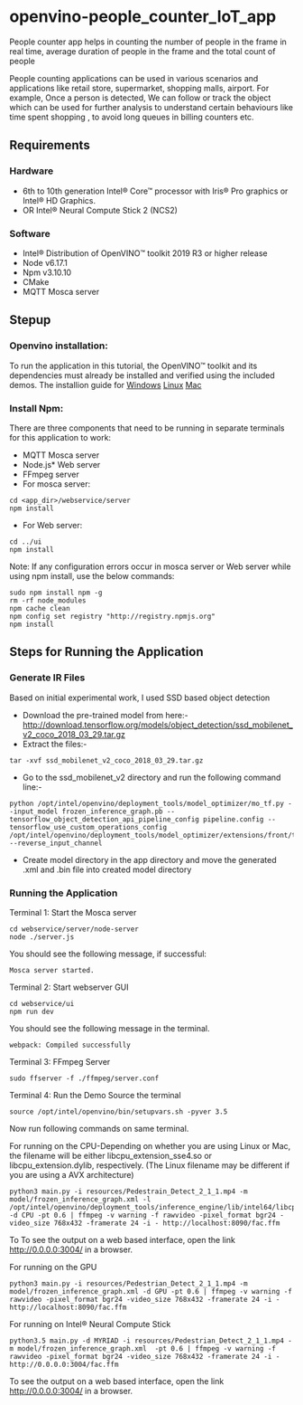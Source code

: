 # openvino-people_counter_IoT_app
People counter app helps in counting the number of people in the frame in real time, average duration of people in the frame and the total count of people

People counting applications can be used in various scenarios and applications like retail store, supermarket, shopping malls, airport. For example, Once a person is detected, We can follow or track the object which can be used for further analysis to understand certain behaviours like time spent shopping , to avoid long queues in billing counters etc.
## Requirements
 ### Hardware
  * 6th to 10th generation Intel® Core™ processor with Iris® Pro graphics or Intel® HD Graphics.
  * OR  Intel® Neural Compute Stick 2 (NCS2)

 ### Software
  * Intel® Distribution of OpenVINO™ toolkit 2019 R3 or higher release
  * Node v6.17.1
  * Npm v3.10.10
  * CMake
  * MQTT Mosca server
## Stepup
### Openvino installation:
  To run the application in this tutorial, the OpenVINO™ toolkit and its dependencies must already be installed and verified using the included demos.
  The installion guide for
  [Windows](https://docs.openvinotoolkit.org/latest/_docs_install_guides_installing_openvino_windows.html)
  [Linux](https://docs.openvinotoolkit.org/latest/_docs_install_guides_installing_openvino_linux.html)
  [Mac](https://docs.openvinotoolkit.org/latest/_docs_install_guides_installing_openvino_macos.html)
  
  ### Install Npm:
  There are three components that need to be running in separate terminals for this application to work:
  * MQTT Mosca server
  * Node.js* Web server
  * FFmpeg server
  * For mosca server:

```
cd <app_dir>/webservice/server
npm install 
```

* For Web server:
```
cd ../ui
npm install
```
Note: If any configuration errors occur in mosca server or Web server while using npm install, use the below commands:
```
sudo npm install npm -g 
rm -rf node_modules
npm cache clean
npm config set registry "http://registry.npmjs.org"
npm install
```
## Steps for Running the Application
 ### Generate IR Files
 Based on initial experimental work, I used SSD based object detection
 * Download the pre-trained model from here:- http://download.tensorflow.org/models/object_detection/ssd_mobilenet_v2_coco_2018_03_29.tar.gz
 * Extract the files:-
```
tar -xvf ssd_mobilenet_v2_coco_2018_03_29.tar.gz
```
* Go to the ssd_mobilenet_v2 directory and run the following command line:-
```
python /opt/intel/openvino/deployment_tools/model_optimizer/mo_tf.py --input_model frozen_inference_graph.pb --tensorflow_object_detection_api_pipeline_config pipeline.config --tensorflow_use_custom_operations_config /opt/intel/openvino/deployment_tools/model_optimizer/extensions/front/tf/ssd_v2_support.json --reverse_input_channel
```
* Create model directory in the app directory and move the generated .xml and .bin file into created model directory
### Running the Application
Terminal 1: Start the Mosca server
```
cd webservice/server/node-server
node ./server.js
```
 You should see the following message, if successful:
```
Mosca server started.
```
Terminal 2: Start webserver GUI
```
cd webservice/ui
npm run dev
```
You should see the following message in the terminal.
```
webpack: Compiled successfully
```
Terminal 3: FFmpeg Server
```
sudo ffserver -f ./ffmpeg/server.conf
```
Terminal 4: Run the Demo
Source the terminal
```
source /opt/intel/openvino/bin/setupvars.sh -pyver 3.5
```
Now run following commands on same terminal.

For running on the CPU-Depending on whether you are using Linux or Mac, the filename will be either libcpu_extension_sse4.so or libcpu_extension.dylib, respectively. (The Linux filename may be different if you are using a AVX architecture)
```
python3 main.py -i resources/Pedestrain_Detect_2_1_1.mp4 -m model/frozen_inference_graph.xml -l /opt/intel/openvino/deployment_tools/inference_engine/lib/intel64/libcpu_extension_sse4.so -d CPU -pt 0.6 | ffmpeg -v warning -f rawvideo -pixel_format bgr24 -video_size 768x432 -framerate 24 -i - http://localhost:8090/fac.ffm
```
To To see the output on a web based interface, open the link http://0.0.0.0:3004/ in a browser.

For running on the GPU
```
python3 main.py -i resources/Pedestrian_Detect_2_1_1.mp4 -m model/frozen_inference_graph.xml -d GPU -pt 0.6 | ffmpeg -v warning -f rawvideo -pixel_format bgr24 -video_size 768x432 -framerate 24 -i - http://localhost:8090/fac.ffm
```

For running on  Intel® Neural Compute Stick
```
python3.5 main.py -d MYRIAD -i resources/Pedestrian_Detect_2_1_1.mp4 -m model/frozen_inference_graph.xml  -pt 0.6 | ffmpeg -v warning -f rawvideo -pixel_format bgr24 -video_size 768x432 -framerate 24 -i - http://0.0.0.0:3004/fac.ffm
```
To see the output on a web based interface, open the link http://0.0.0.0:3004/ in a browser.
